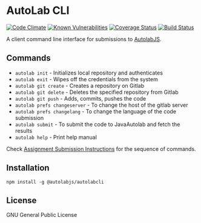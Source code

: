 # AutoLab CLI #

[![Code Climate](https://codeclimate.com/github/prasadtalasila/autolabcli/badges/gpa.svg)](https://codeclimate.com/github/prasadtalasila/autolabcli) [![Known Vulnerabilities](https://snyk.io/test/github/autolabjs/autolabcli/badge.svg)](https://snyk.io/test/github/autolabjs/autolabcli) [![Coverage Status](https://coveralls.io/repos/github/AutolabJS/autolabcli/badge.svg?branch=dev)](https://coveralls.io/github/AutolabJS/autolabcli?branch=dev) [![Build Status](https://travis-ci.org/AutolabJS/autolabcli.svg?branch=master)](https://travis-ci.org/AutolabJS/autolabcli)    

A client command line interface for submissions to [AutolabJS](https://github.com/AutolabJS/AutolabJS).



## Commands ##
* `autolab init` - Initializes local repository and authenticates
* `autolab exit` - Wipes off the credentials from the system
* `autolab git create` - Creates a repository on Gitlab
* `autolab git delete` - Deletes the specified repository from Gitlab
* `autolab git push` - Adds, commits, pushes the code
* `autolab prefs changeserver` - To change the host of the gitlab server
* `autolab prefs changelang` - To change the language of the code submission
* `autolab submit` -  To submit the code to JavaAutolab and fetch the results
* `autolab help` - Print help manual

Check [Assignment Submission Instructions](https://github.com/AutolabJS/autolabcli/wiki/Assignment-Submission-using-autolab-CLI) for the sequence of commands.

## Installation ##
```
npm install -g @autolabjs/autolabcli
```

## License ##
GNU General Public License
